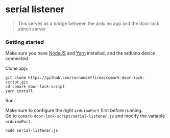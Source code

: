 # serial listener
> This serves as a bridge between the arduino app and the door lock admin server

### Getting started

Make sure you have [NodeJS](https://nodejs.org/en/) and [Yarn](https://yarnpkg.com/) installed, and the arduino device connected.

Clone app:
```
git clone https://github.com/ronnamaeffirmo/comark-door-lock-script.git
cd comark-door-lock-script
yarn install
```

Run:

Make sure to configure the right `arduinoPort` first before running.  
Go to `comark-door-lock-script/serial-listener.js` and modify the variable `arduinoPort`.
```
node serial-listener.js
```


